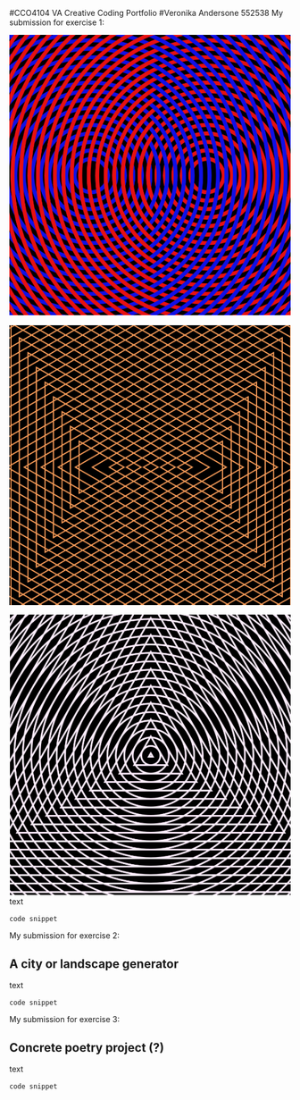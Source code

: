 #CCO4104 VA Creative Coding Portfolio
#Veronika Andersone 552538
My submission for exercise 1:

![two circles Moiré](https://github.com/Vixl24/CCO4104-VA-Creative-Coding-Portfolio/blob/main/two_circles_moire.png)

![Two triangles Moiré effect](https://github.com/Vixl24/CCO4104-VA-Creative-Coding-Portfolio/blob/main/two_triangles_moire.png)

![Triangle circle stacked Moiré](https://github.com/Vixl24/CCO4104-VA-Creative-Coding-Portfolio/blob/main/triangle_circle_stacked_moire.png)
text
```
code snippet
```
My submission for exercise 2:
## A city or landscape generator 
text
```
code snippet
```
My submission for exercise 3:
## Concrete poetry project (?)
text
```
code snippet
```
